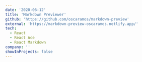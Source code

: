 ```yaml
---
date: '2020-06-12'
title: 'Markdown Previewer'
github: 'https://github.com/oscaramos/markdown-preview'
external: 'https://markdown-preview-oscaramos.netlify.app/'
tech:
  - React
  - React Ace
  - React Markdown
company: ''
showInProjects: false
---
```

